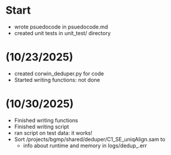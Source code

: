 # Start 

- wrote psuedocode in psuedocode.md
- created unit tests in unit_test/ directory

# (10/23/2025)

- created corwin_deduper.py for code
- Started writing functions: not done

# (10/30/2025)

- Finished writing functions
- Finished writing script
- ran script on test data: it works!
- Sort /projects/bgmp/shared/deduper/C1_SE_uniqAlign.sam to 
    - info about runtime and memory in logs/dedup_<JOBID>.err